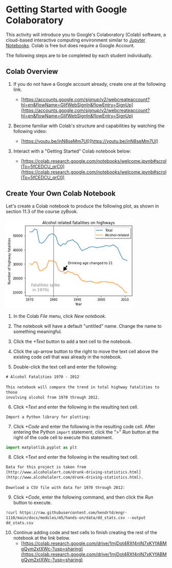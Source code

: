 # Getting Started with Google Colaboratory

This activity will introduce you to Google's Colaboratory (Colab) software, a
cloud-based interactive computing environment similar to [Jupyter
Notebooks](https://en.wikipedia.org/wiki/Project_Jupyter). Colab is free but
does require a Google Account.

The following steps are to be completed by each student individually.

## Colab Overview

1. If you do not have a Google account already, create one at the following
   link.
   - [https://accounts.google.com/signup/v2/webcreateaccount?hl=en&flowName=GlifWebSignIn&flowEntry=SignUp](https://accounts.google.com/signup/v2/webcreateaccount?hl=en&flowName=GlifWebSignIn&flowEntry=SignUp)

1. Become familiar with Colab's structure and capabilities by watching the
   following video:
   - [https://youtu.be/inN8seMm7UI](https://youtu.be/inN8seMm7UI) 

1. Interact with a "Getting Started" Colab notebook below:
    - [https://colab.research.google.com/notebooks/welcome.ipynb#scrollTo=5fCEDCU_qrC0](https://colab.research.google.com/notebooks/welcome.ipynb#scrollTo=5fCEDCU_qrC0)

## Create Your Own Colab Notebook

Let's create a Colab notebook to produce the following plot, as shown in section
11.3 of the course zyBook.

![](img/plot.png)

1. In the Colab *File* menu, click *New notebook*.

2. The notebook will have a default "untitled" name. Change the name to
   something meaningful.

3. Click the *+Text* button to add a text cell to the notebook.

4. Click the up-arrow button to the right to move the text cell above the
   existing code cell that was already in the notebook.

5. Double-click the text cell and enter the following:
```
# Alcohol Fatalities 1970 - 2012

This notebook will compare the trend in total highway fatalities to those
involving alcohol from 1970 through 2012.
```

6. Click *+Text* and enter the following in the resulting text cell.
```
Import a Python library for plotting:
```

7. Click *+Code* and enter the following in the resulting code cell. After
   entering the Python `import` statement, click the ">" *Run* button at the
   right of the code cell to execute this statement.
```python
import matplotlib.pyplot as plt
```

8. Click *+Text* and enter the following in the resulting text cell.
```
Data for this project is taken from [http://www.alcoholalert.com/drunk-driving-statistics.html](http://www.alcoholalert.com/drunk-driving-statistics.html). 

Download a CSV file with data for 1970 through 2012:
```

9. Click *+Code*, enter the following command, and then click the *Run* button
   to execute.
```
!curl https://raw.githubusercontent.com/hendrtd/engr-1110/main/docs/modules/m5/hands-on/data/dd_stats.csv --output dd_stats.csv
```

10. Continue adding code and text cells to finish creating the rest of the
    notebook at the link below.
    - [https://colab.research.google.com/drive/1mjDot4RXf4nIN7xKYfABMgQym2xtXWc-?usp=sharing](https://colab.research.google.com/drive/1mjDot4RXf4nIN7xKYfABMgQym2xtXWc-?usp=sharing)



